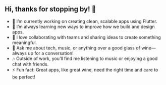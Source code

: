 ## Hi, thanks for stopping by! 🙌

- 🔭 I’m currently working on creating clean, scalable apps using Flutter.
- 🌱 I’m always learning new ways to improve how we build and design apps.
- 👯 I love collaborating with teams and sharing ideas to create something meaningful.
- 💬 Ask me about tech, music, or anything over a good glass of wine—always up for a conversation!
- 🎶 Outside of work, you’ll find me listening to music or enjoying a good chat with friends.
- ⚡ Fun fact: Great apps, like great wine, need the right time and care to be perfect!
